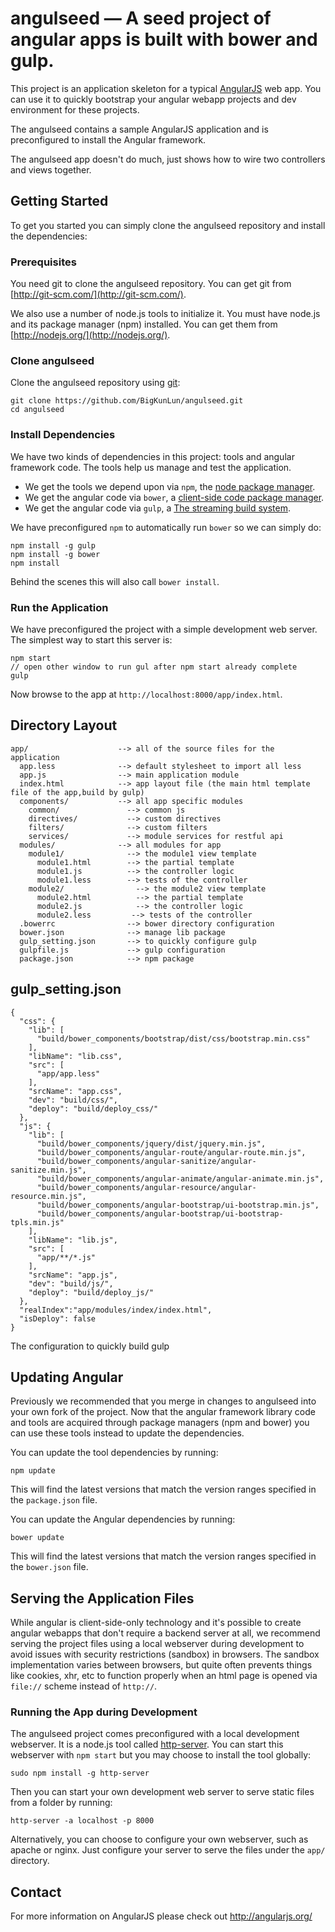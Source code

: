 # angulseed — A seed project of angular apps is built with bower and gulp.

This project is an application skeleton for a typical [AngularJS](http://angularjs.org/) web app.
You can use it to quickly bootstrap your angular webapp projects and dev environment for these
projects.

The angulseed contains a sample AngularJS application and is preconfigured to install the Angular
framework.

The angulseed app doesn't do much, just shows how to wire two controllers and views together.


## Getting Started

To get you started you can simply clone the angulseed repository and install the dependencies:

### Prerequisites

You need git to clone the angulseed repository. You can get git from
[http://git-scm.com/](http://git-scm.com/).

We also use a number of node.js tools to initialize it. You must have node.js and
its package manager (npm) installed.  You can get them from [http://nodejs.org/](http://nodejs.org/).

### Clone angulseed

Clone the angulseed repository using [git][git]:

```
git clone https://github.com/BigKunLun/angulseed.git
cd angulseed
```

### Install Dependencies

We have two kinds of dependencies in this project: tools and angular framework code.  The tools help
us manage and test the application.

* We get the tools we depend upon via `npm`, the [node package manager][npm].
* We get the angular code via `bower`, a [client-side code package manager][bower].
* We get the angular code via `gulp`, a [The streaming build system][gulp].

We have preconfigured `npm` to automatically run `bower` so we can simply do:

```
npm install -g gulp
npm install -g bower
npm install
```

Behind the scenes this will also call `bower install`.

### Run the Application

We have preconfigured the project with a simple development web server.  The simplest way to start
this server is:

```
npm start
// open other window to run gul after npm start already complete
gulp
```

Now browse to the app at `http://localhost:8000/app/index.html`.



## Directory Layout

```
app/                    --> all of the source files for the application
  app.less              --> default stylesheet to import all less
  app.js                --> main application module
  index.html            --> app layout file (the main html template file of the app,build by gulp)
  components/           --> all app specific modules
    common/               --> common js 
    directives/           --> custom directives
    filters/              --> custom filters
    services/             --> module services for restful api
  modules/              --> all modules for app
    module1/              --> the module1 view template
      module1.html        --> the partial template
      module1.js          --> the controller logic
      module1.less        --> tests of the controller
    module2/                --> the module2 view template
      module2.html          --> the partial template
      module2.js            --> the controller logic
      module2.less         --> tests of the controller
  .bowerrc                --> bower directory configuration
  bower.json              --> manage lib package
  gulp_setting.json       --> to quickly configure gulp
  gulpfile.js             --> gulp configuration
  package.json            --> npm package
```

## gulp_setting.json
```
{
  "css": {
    "lib": [
      "build/bower_components/bootstrap/dist/css/bootstrap.min.css"
    ],
    "libName": "lib.css",
    "src": [
      "app/app.less"
    ],
    "srcName": "app.css",
    "dev": "build/css/",
    "deploy": "build/deploy_css/"
  },
  "js": {
    "lib": [
      "build/bower_components/jquery/dist/jquery.min.js",
      "build/bower_components/angular-route/angular-route.min.js",
      "build/bower_components/angular-sanitize/angular-sanitize.min.js",
      "build/bower_components/angular-animate/angular-animate.min.js",
      "build/bower_components/angular-resource/angular-resource.min.js",
      "build/bower_components/angular-bootstrap/ui-bootstrap.min.js",
      "build/bower_components/angular-bootstrap/ui-bootstrap-tpls.min.js"
    ],
    "libName": "lib.js",
    "src": [
      "app/**/*.js"
    ],
    "srcName": "app.js",
    "dev": "build/js/",
    "deploy": "build/deploy_js/"
  },
  "realIndex":"app/modules/index/index.html",
  "isDeploy": false
}
```
The configuration to quickly build gulp

## Updating Angular

Previously we recommended that you merge in changes to angulseed into your own fork of the project.
Now that the angular framework library code and tools are acquired through package managers (npm and
bower) you can use these tools instead to update the dependencies.

You can update the tool dependencies by running:

```
npm update
```

This will find the latest versions that match the version ranges specified in the `package.json` file.

You can update the Angular dependencies by running:

```
bower update
```

This will find the latest versions that match the version ranges specified in the `bower.json` file.


## Serving the Application Files

While angular is client-side-only technology and it's possible to create angular webapps that
don't require a backend server at all, we recommend serving the project files using a local
webserver during development to avoid issues with security restrictions (sandbox) in browsers. The
sandbox implementation varies between browsers, but quite often prevents things like cookies, xhr,
etc to function properly when an html page is opened via `file://` scheme instead of `http://`.


### Running the App during Development

The angulseed project comes preconfigured with a local development webserver.  It is a node.js
tool called [http-server][http-server].  You can start this webserver with `npm start` but you may choose to
install the tool globally:

```
sudo npm install -g http-server
```

Then you can start your own development web server to serve static files from a folder by
running:

```
http-server -a localhost -p 8000
```

Alternatively, you can choose to configure your own webserver, such as apache or nginx. Just
configure your server to serve the files under the `app/` directory.

## Contact

For more information on AngularJS please check out http://angularjs.org/

[git]: http://git-scm.com/
[bower]: http://bower.io
[npm]: https://www.npmjs.org/
[node]: http://nodejs.org
[gulp]: http://gulpjs.com/
[http-server]: https://github.com/nodeapps/http-server
